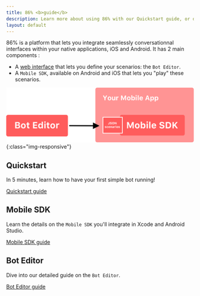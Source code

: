 ```yaml
---
title: 86% <b>guide</b>
description: Learn more about using 86% with our Quickstart guide, or dive into our detailed guides.
layout: default
---
```


86% is a platform that lets you integrate seamlessly conversationnal interfaces within your native applications, iOS and Android.
It has 2 main components :
* A [web interface](https://editor.86percent.co) that lets you define your scenarios: the `Bot Editor`.
* A `Mobile SDK`, available on Android and iOS that lets you "play" these scenarios.

![Global Architecture](/resources/global_architecture.png){:class="img-responsive"}

## Quickstart
In 5 minutes, learn how to have your first simple bot running!

[Quickstart guide](quickStart.md)

## Mobile SDK
Learn the details on the `Mobile SDK` you'll integrate in Xcode and Android Studio.

[Mobile SDK guide](sdk.md)


## Bot Editor
Dive into our detailed guide on the `Bot Editor`.

[Bot Editor guide](editor.md)
